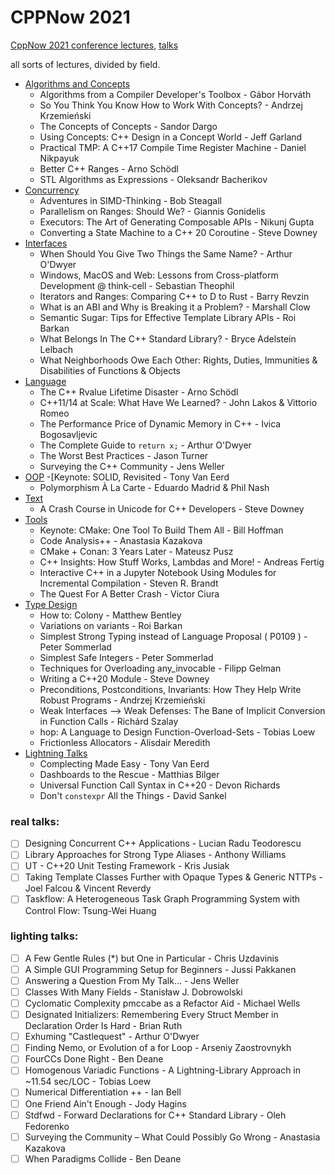 # CPPNow 2021

[CppNow 2021 conference lectures](https://youtube.com/playlist?list=PL_AKIMJc4roXvFWuYzTL7Xe7j4qukOXPq), [talks](https://cppnow.org/history/2021/talks/)

all sorts of lectures, divided by field.

- [Algorithms and Concepts](Algorithms%20and%20Concepts.md)
  - Algorithms from a Compiler Developer's Toolbox - Gábor Horváth
  - So You Think You Know How to Work With Concepts? - Andrzej Krzemieński
  - The Concepts of Concepts - Sandor Dargo
  - Using Concepts: C++ Design in a Concept World - Jeff Garland
  - Practical TMP: A C++17 Compile Time Register Machine - Daniel Nikpayuk
  - Better C++ Ranges - Arno Schödl
  - STL Algorithms as Expressions - Oleksandr Bacherikov
- [Concurrency](Concurrency.md)
  - Adventures in SIMD-Thinking - Bob Steagall
  - Parallelism on Ranges: Should We? - Giannis Gonidelis
  - Executors: The Art of Generating Composable APIs - Nikunj Gupta
  - Converting a State Machine to a C++ 20 Coroutine - Steve Downey
- [Interfaces](Interfaces.md)
  - When Should You Give Two Things the Same Name? - Arthur O'Dwyer
  - Windows, MacOS and Web: Lessons from Cross-platform Development @ think-cell - Sebastian Theophil
  - Iterators and Ranges: Comparing C++ to D to Rust - Barry Revzin
  - What is an ABI and Why is Breaking it a Problem? - Marshall Clow
  - Semantic Sugar: Tips for Effective Template Library APIs - Roi Barkan
  - What Belongs In The C++ Standard Library? - Bryce Adelstein Lelbach
  - What Neighborhoods Owe Each Other: Rights, Duties, Immunities & Disabilities of Functions & Objects
- [Language](Language.md)
  - The C++ Rvalue Lifetime Disaster - Arno Schödl
  - C++11/14 at Scale: What Have We Learned? - John Lakos & Vittorio Romeo
  - The Performance Price of Dynamic Memory in C++ - Ivica Bogosavljevic
  - The Complete Guide to `return x;` - Arthur O'Dwyer
  - The Worst Best Practices - Jason Turner
  - Surveying the C++ Community - Jens Weller
- [OOP](OOP.md)
  -[Keynote: SOLID, Revisited - Tony Van Eerd
  - Polymorphism À La Carte - Eduardo Madrid & Phil Nash
- [Text](Text.md)
  - A Crash Course in Unicode for C++ Developers - Steve Downey
- [Tools](Tools.md)
  - Keynote: CMake: One Tool To Build Them All - Bill Hoffman
  - Code Analysis++ - Anastasia Kazakova
  - CMake + Conan: 3 Years Later - Mateusz Pusz
  - C++ Insights: How Stuff Works, Lambdas and More! - Andreas Fertig
  - Interactive C++ in a Jupyter Notebook Using Modules for Incremental Compilation - Steven R. Brandt
  - The Quest For A Better Crash - Victor Ciura
- [Type Design](Type%20Design.md)
  - How to: Colony - Matthew Bentley
  - Variations on variants - Roi Barkan
  - Simplest Strong Typing instead of Language Proposal ( P0109 ) - Peter Sommerlad
  - Simplest Safe Integers - Peter Sommerlad
  - Techniques for Overloading any_invocable - Filipp Gelman
  - Writing a C++20 Module - Steve Downey
  - Preconditions, Postconditions, Invariants: How They Help Write Robust Programs - Andrzej Krzemieński
  - Weak Interfaces --> Weak Defenses: The Bane of Implicit Conversion in Function Calls - Richárd Szalay
  - hop: A Language to Design Function-Overload-Sets - Tobias Loew
  - Frictionless Allocators - Alisdair Meredith
- [Lightning Talks](Lightning%20Talks.md)
  - Complecting Made Easy - Tony Van Eerd
  - Dashboards to the Rescue - Matthias Bilger
  - Universal Function Call Syntax in C++20 - Devon Richards
  - Don't `constexpr` All the Things - David Sankel

### real talks:

- [ ] Designing Concurrent C++ Applications - Lucian Radu Teodorescu
- [ ] Library Approaches for Strong Type Aliases - Anthony Williams
- [ ] UT - C++20 Unit Testing Framework - Kris Jusiak
- [ ] Taking Template Classes Further with Opaque Types & Generic NTTPs - Joel Falcou & Vincent Reverdy
- [ ] Taskflow: A Heterogeneous Task Graph Programming System with Control Flow: Tsung-Wei Huang

### lighting talks:

- [ ] A Few Gentle Rules (\*) but One in Particular - Chris Uzdavinis
- [ ] A Simple GUI Programming Setup for Beginners - Jussi Pakkanen
- [ ] Answering a Question From My Talk… - Jens Weller
- [ ] Classes With Many Fields - Stanisław J. Dobrowolski
- [ ] Cyclomatic Complexity pmccabe as a Refactor Aid - Michael Wells
- [ ] Designated Initializers: Remembering Every Struct Member in Declaration Order Is Hard - Brian Ruth
- [ ] Exhuming "Castlequest" - Arthur O'Dwyer
- [ ] Finding Nemo, or Evolution of a for Loop - Arseniy Zaostrovnykh
- [ ] FourCCs Done Right - Ben Deane
- [ ] Homogenous Variadic Functions - A Lightning-Library Approach in ~11.54 sec/LOC - Tobias Loew
- [ ] Numerical Differentiation ++ - Ian Bell
- [ ] One Friend Ain't Enough - Jody Hagins
- [ ] Stdfwd - Forward Declarations for C++ Standard Library - Oleh Fedorenko
- [ ] Surveying the Community – What Could Possibly Go Wrong - Anastasia Kazakova
- [ ] When Paradigms Collide - Ben Deane

